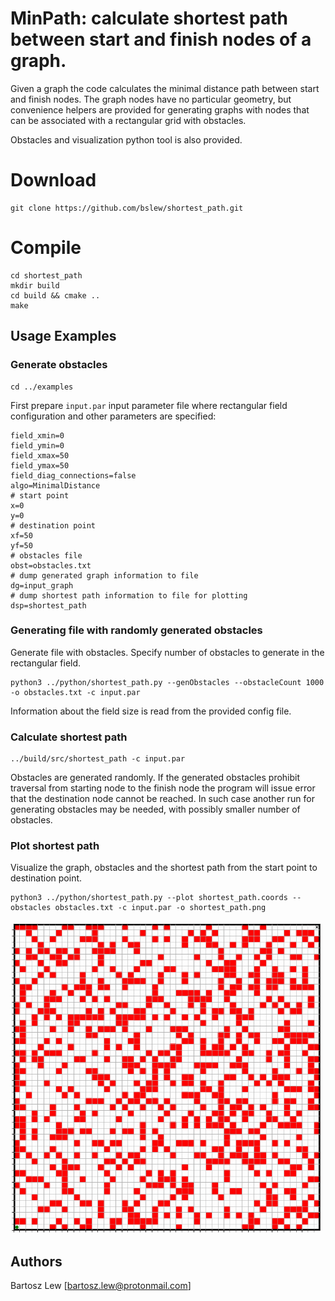 # MinPath: calculate shortest path between start and finish nodes of a graph.

Given a graph the code calculates the minimal distance path between start and finish nodes.
The graph nodes have no particular geometry, but convenience helpers are provided for generating
graphs with nodes that can be associated with a rectangular grid with obstacles.

Obstacles and visualization python tool is also provided.

# Download

```
git clone https://github.com/bslew/shortest_path.git	
```

# Compile

```
cd shortest_path
mkdir build
cd build && cmake ..
make
```

## Usage Examples
### Generate obstacles
```
cd ../examples
```
First prepare `input.par` input parameter file where rectangular field configuration and other parameters are specified:

```
field_xmin=0
field_ymin=0
field_xmax=50
field_ymax=50
field_diag_connections=false
algo=MinimalDistance
# start point 
x=0
y=0
# destination point
xf=50
yf=50
# obstacles file
obst=obstacles.txt
# dump generated graph information to file
dg=input_graph
# dump shortest path information to file for plotting
dsp=shortest_path
```

### Generating file with randomly generated obstacles 
Generate file with obstacles. Specify number of obstacles to generate in the rectangular field. 
```
python3 ../python/shortest_path.py --genObstacles --obstacleCount 1000 -o obstacles.txt -c input.par
```
Information about the field size is read from the provided config file.

### Calculate shortest path
```
../build/src/shortest_path -c input.par
```
Obstacles are generated randomly.
If the generated obstacles prohibit traversal from starting node to the finish node the program
will issue error that the destination node cannot be reached. In such case another run for generating
obstacles may be needed, with possibly smaller number of obstacles.

### Plot shortest path
Visualize the graph, obstacles and the shortest path from the 
start point to destination point.
```
python3 ../python/shortest_path.py --plot shortest_path.coords --obstacles obstacles.txt -c input.par -o shortest_path.png
```

<img src="examples/obstacles50_1000.gif" width="500">

## Authors
Bartosz Lew [bartosz.lew@protonmail.com]
